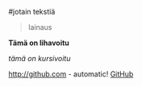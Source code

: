 #jotain tekstiä

>lainaus

**Tämä on lihavoitu**

_tämä on kursivoitu_

http://github.com - automatic!
[GitHub](http://github.com)
